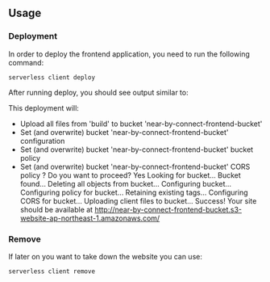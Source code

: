 ## Usage

### Deployment

In order to deploy the frontend application, you need to run the following command:

```
serverless client deploy
```

After running deploy, you should see output similar to:

This deployment will:
- Upload all files from 'build' to bucket 'near-by-connect-frontend-bucket'
- Set (and overwrite) bucket 'near-by-connect-frontend-bucket' configuration
- Set (and overwrite) bucket 'near-by-connect-frontend-bucket' bucket policy
- Set (and overwrite) bucket 'near-by-connect-frontend-bucket' CORS policy
? Do you want to proceed? Yes
Looking for bucket...
Bucket found...
Deleting all objects from bucket...
Configuring bucket...
Configuring policy for bucket...
Retaining existing tags...
Configuring CORS for bucket...
Uploading client files to bucket...
Success! Your site should be available at http://near-by-connect-frontend-bucket.s3-website-ap-northeast-1.amazonaws.com/


### Remove
If later on you want to take down the website you can use:
```
serverless client remove
```
